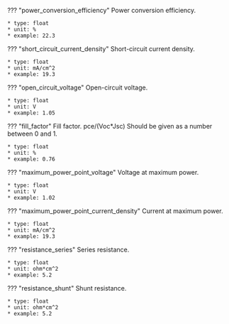 ??? "power_conversion_efficiency"
    Power conversion efficiency. 

    * type: float
    * unit: %
    * example: 22.3

??? "short_circuit_current_density"
    Short-circuit current density. 

    * type: float
    * unit: mA/cm^2
    * example: 19.3   

??? "open_circuit_voltage"
    Open-circuit voltage. 

    * type: float
    * unit: V
    * example: 1.05   

??? "fill_factor"
    Fill factor. pce/(Voc*Jsc) Should be given as a number between 0 and 1.

    * type: float
    * unit: %
    * example: 0.76    

??? "maximum_power_point_voltage"
    Voltage at maximum power. 

    * type: float
    * unit: V
    * example: 1.02       

??? "maximum_power_point_current_density"
    Current at maximum power. 

    * type: float
    * unit: mA/cm^2
    * example: 19.3 

??? "resistance_series"
    Series resistance. 

    * type: float
    * unit: ohm*cm^2
    * example: 5.2

??? "resistance_shunt"
    Shunt resistance. 

    * type: float
    * unit: ohm*cm^2
    * example: 5.2         